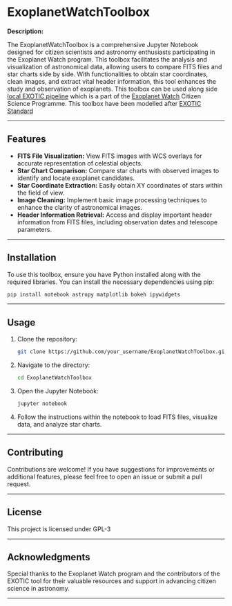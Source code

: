 # ExoplanetWatchToolbox

**Description:**

The ExoplanetWatchToolbox is a comprehensive Jupyter Notebook designed for citizen scientists and astronomy enthusiasts participating in the Exoplanet Watch program. This toolbox facilitates the analysis and visualization of astronomical data, allowing users to compare FITS files and star charts side by side. With functionalities to obtain star coordinates, clean images, and extract vital header information, this tool enhances the study and observation of exoplanets. This toolbox can be used along side [local EXOTIC pipeline](https://exoplanets.nasa.gov/exoplanet-watch/exotic/install-locally/#2-1) which is a part of the [Exoplanet Watch](https://exoplanets.nasa.gov/exoplanet-watch/exotic/welcome/) Citizen Science Programme. This toolbox have been modelled after [EXOTIC Standard](https://colab.research.google.com/drive/1CNRbMQC0FmiVC9Pxj_lUhThgXqgbrVB)

---

## Features

- **FITS File Visualization:** View FITS images with WCS overlays for accurate representation of celestial objects.
- **Star Chart Comparison:** Compare star charts with observed images to identify and locate exoplanet candidates.
- **Star Coordinate Extraction:** Easily obtain XY coordinates of stars within the field of view.
- **Image Cleaning:** Implement basic image processing techniques to enhance the clarity of astronomical images.
- **Header Information Retrieval:** Access and display important header information from FITS files, including observation dates and telescope parameters.

---

## Installation

To use this toolbox, ensure you have Python installed along with the required libraries. You can install the necessary dependencies using pip:

```bash
pip install notebook astropy matplotlib bokeh ipywidgets
```

---

## Usage

1. Clone the repository:
    ```bash
    git clone https://github.com/your_username/ExoplanetWatchToolbox.git
    ```
   
2. Navigate to the directory:
    ```bash
    cd ExoplanetWatchToolbox
    ```

3. Open the Jupyter Notebook:
    ```bash
    jupyter notebook
    ```

4. Follow the instructions within the notebook to load FITS files, visualize data, and analyze star charts.

---

## Contributing

Contributions are welcome! If you have suggestions for improvements or additional features, please feel free to open an issue or submit a pull request.

---

## License

This project is licensed under GPL-3

---

## Acknowledgments

Special thanks to the Exoplanet Watch program and the contributors of the EXOTIC tool for their valuable resources and support in advancing citizen science in astronomy.

---
